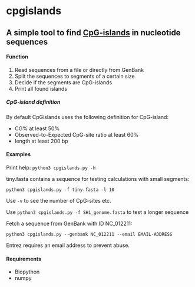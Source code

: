 # cpgislands
## A simple tool to find [CpG-islands](https://en.wikipedia.org/wiki/CpG_site#CpG_islands) in nucleotide sequences

#### Function

1. Read sequences from a file or directly from GenBank
2. Split the sequences to segments of a certain size
3. Decide if the segments are CpG-islands
4. Print all found islands

##### CpG-island definition
By default CpGislands uses the following definition for CpG-island:

* CG% at least 50%
* Observed-to-Expected CpG-site ratio at least 60%
* length at least 200 bp


#### Examples

Print help: `python3 cpgislands.py -h`

tiny.fasta contains a sequence for testing calculations with small segments:

`python3 cpgislands.py -f tiny.fasta -l 10`

Use `-v` to see the number of CpG-sites etc.

Use `python3 cpgislands.py -f SH1_genome.fasta` to test a longer sequence

Fetch a sequence from GenBank with ID NC\_012211:

`python3 cpgislands.py --genbank NC_012211 --email EMAIL-ADDRESS`

Entrez requires an email address to prevent abuse.


#### Requirements

* Biopython
* numpy



